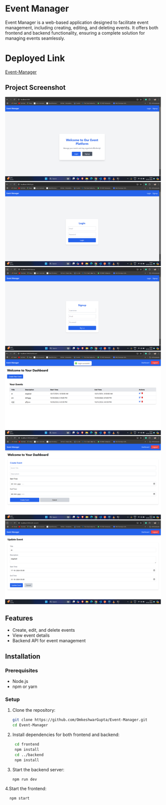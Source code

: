 # Event Manager

Event Manager is a web-based application designed to facilitate event management, including creating, editing, and deleting events. It offers both frontend and backend functionality, ensuring a complete solution for managing events seamlessly.

# Deployed Link 

[Event-Manager](https://event-front-ckgv.onrender.com/)

## Project Screenshot
![Home](./screenshot/home.png)
![Login](./screenshot/login.png)
![Sign Up](./screenshot/signup.png)
![Dashboard](./screenshot/dashboard.png)
![Create event form](./screenshot/create_event.png)
![Modify event form](./screenshot/modify_event.png)


## Features
- Create, edit, and delete events
- View event details
- Backend API for event management

## Installation

### Prerequisites
- Node.js
- npm or yarn

### Setup
1. Clone the repository:
   ```bash
   git clone https://github.com/OmkeshwarGupta/Event-Manager.git
   cd Event-Manager
2. Install dependencies for both frontend and backend:
   ```bash
    cd frontend
    npm install
    cd ../backend
    npm install

3. Start the backend server:
    ```bash
    npm run dev
4.Start the frontend:
  ```bash
    npm start



